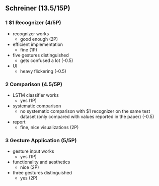 ## Schreiner (13.5/15P)

### 1 $1 Recognizer (4/5P)

 * recognizer works
   * good enough (2P)
 * efficient implementation
   * fine (1P)
 * five gestures distinguished
   * gets confused a lot (-0.5)
 * UI
   * heavy flickering (-0.5)

### 2 Comparison (4.5/5P)

 * LSTM classifier works
   * yes (1P)
 * systematic comparison
   * no systematic comparison with $1 recognizer on the same test dataset (only compared with values reported in the paper) (-0.5)
 * report
   * fine, nice visualizations (2P)

### 3 Gesture Application (5/5P)

 * gesture input works
   * yes (1P)
 * functionality and aesthetics
   * nice (2P)
 * three gestures distinguished
   * yes (2P)
